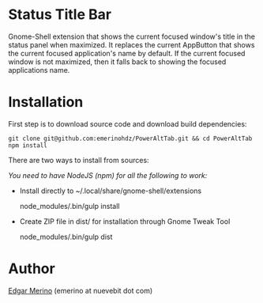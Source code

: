 # Status Title Bar

Gnome-Shell extension that shows the current focused window's title in the
status panel when maximized. It replaces the current AppButton that shows the
current focused application's name by default. If the current focused window is
not maximized, then it falls back to showing the focused applications name.

# Installation

First step is to download source code and download build dependencies:

    git clone git@github.com:emerinohdz/PowerAltTab.git && cd PowerAltTab
    npm install

There are two ways to install from sources:

*You need to have NodeJS (npm) for all the following to work:*

* Install directly to ~/.local/share/gnome-shell/extensions

    node_modules/.bin/gulp install

* Create ZIP file in dist/ for installation through Gnome Tweak Tool

    node_modules/.bin/gulp dist

# Author

[Edgar Merino](https://github.com/emerinohdz) (emerino at nuevebit dot com)
